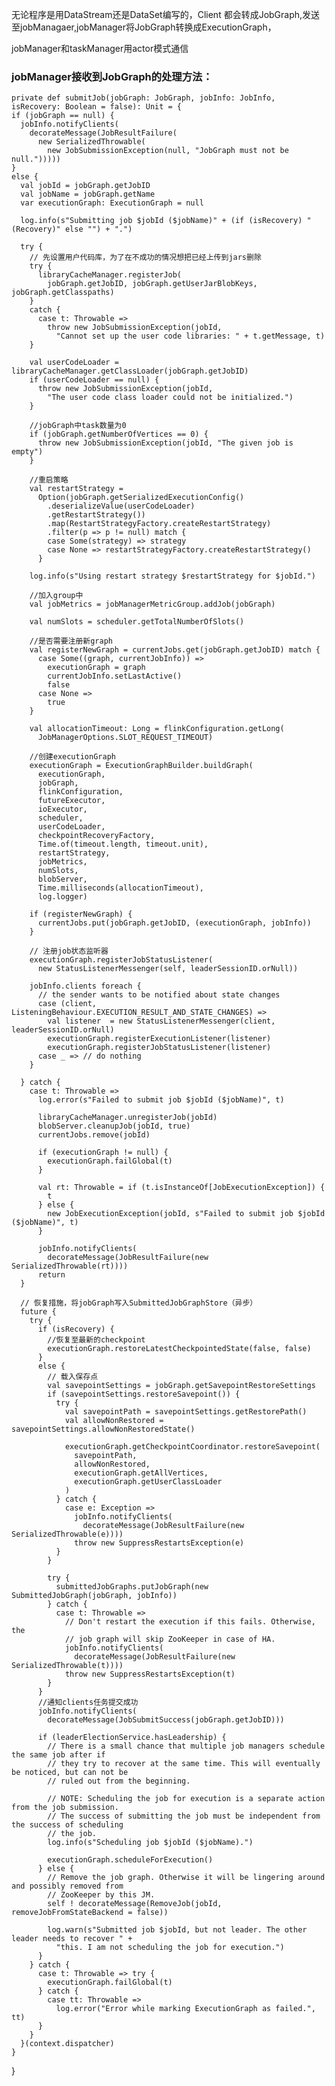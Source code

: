 无论程序是用DataStream还是DataSet编写的，Client 都会转成JobGraph,发送至jobManagaer,jobManager将JobGraph转换成ExecutionGraph，


jobManager和taskManager用actor模式通信

### jobManager接收到JobGraph的处理方法：

    private def submitJob(jobGraph: JobGraph, jobInfo: JobInfo, isRecovery: Boolean = false): Unit = {
    if (jobGraph == null) {
      jobInfo.notifyClients(
        decorateMessage(JobResultFailure(
          new SerializedThrowable(
            new JobSubmissionException(null, "JobGraph must not be null.")))))
    }
    else {
      val jobId = jobGraph.getJobID
      val jobName = jobGraph.getName
      var executionGraph: ExecutionGraph = null
    
      log.info(s"Submitting job $jobId ($jobName)" + (if (isRecovery) " (Recovery)" else "") + ".")
    
      try {
        // 先设置用户代码库，为了在不成功的情况想把已经上传到jars删除
        try {
          libraryCacheManager.registerJob(
            jobGraph.getJobID, jobGraph.getUserJarBlobKeys, jobGraph.getClasspaths)
        }
        catch {
          case t: Throwable =>
            throw new JobSubmissionException(jobId,
              "Cannot set up the user code libraries: " + t.getMessage, t)
        }
    
        val userCodeLoader = libraryCacheManager.getClassLoader(jobGraph.getJobID)
        if (userCodeLoader == null) {
          throw new JobSubmissionException(jobId,
            "The user code class loader could not be initialized.")
        }
    
        //jobGraph中task数量为0
        if (jobGraph.getNumberOfVertices == 0) {
          throw new JobSubmissionException(jobId, "The given job is empty")
        }
    
        //重启策略
        val restartStrategy =
          Option(jobGraph.getSerializedExecutionConfig()
            .deserializeValue(userCodeLoader)
            .getRestartStrategy())
            .map(RestartStrategyFactory.createRestartStrategy)
            .filter(p => p != null) match {
            case Some(strategy) => strategy
            case None => restartStrategyFactory.createRestartStrategy()
          }
    
        log.info(s"Using restart strategy $restartStrategy for $jobId.")
    
        //加入group中
        val jobMetrics = jobManagerMetricGroup.addJob(jobGraph)
    
        val numSlots = scheduler.getTotalNumberOfSlots()
    
        //是否需要注册新graph
        val registerNewGraph = currentJobs.get(jobGraph.getJobID) match {
          case Some((graph, currentJobInfo)) =>
            executionGraph = graph
            currentJobInfo.setLastActive()
            false
          case None =>
            true
        }
    
        val allocationTimeout: Long = flinkConfiguration.getLong(
          JobManagerOptions.SLOT_REQUEST_TIMEOUT)
    
        //创建executionGraph
        executionGraph = ExecutionGraphBuilder.buildGraph(
          executionGraph,
          jobGraph,
          flinkConfiguration,
          futureExecutor,
          ioExecutor,
          scheduler,
          userCodeLoader,
          checkpointRecoveryFactory,
          Time.of(timeout.length, timeout.unit),
          restartStrategy,
          jobMetrics,
          numSlots,
          blobServer,
          Time.milliseconds(allocationTimeout),
          log.logger)
        
        if (registerNewGraph) {
          currentJobs.put(jobGraph.getJobID, (executionGraph, jobInfo))
        }
    
        // 注册job状态监听器
        executionGraph.registerJobStatusListener(
          new StatusListenerMessenger(self, leaderSessionID.orNull))
    
        jobInfo.clients foreach {
          // the sender wants to be notified about state changes
          case (client, ListeningBehaviour.EXECUTION_RESULT_AND_STATE_CHANGES) =>
            val listener  = new StatusListenerMessenger(client, leaderSessionID.orNull)
            executionGraph.registerExecutionListener(listener)
            executionGraph.registerJobStatusListener(listener)
          case _ => // do nothing
        }
    
      } catch {
        case t: Throwable =>
          log.error(s"Failed to submit job $jobId ($jobName)", t)
    
          libraryCacheManager.unregisterJob(jobId)
          blobServer.cleanupJob(jobId, true)
          currentJobs.remove(jobId)
    
          if (executionGraph != null) {
            executionGraph.failGlobal(t)
          }
    
          val rt: Throwable = if (t.isInstanceOf[JobExecutionException]) {
            t
          } else {
            new JobExecutionException(jobId, s"Failed to submit job $jobId ($jobName)", t)
          }
    
          jobInfo.notifyClients(
            decorateMessage(JobResultFailure(new SerializedThrowable(rt))))
          return
      }
    
      // 恢复措施，将jobGraph写入SubmittedJobGraphStore（异步）
      future {
        try {
          if (isRecovery) {
            //恢复至最新的checkpoint
            executionGraph.restoreLatestCheckpointedState(false, false)
          }
          else {
            // 载入保存点
            val savepointSettings = jobGraph.getSavepointRestoreSettings
            if (savepointSettings.restoreSavepoint()) {
              try {
                val savepointPath = savepointSettings.getRestorePath()
                val allowNonRestored = savepointSettings.allowNonRestoredState()
    
                executionGraph.getCheckpointCoordinator.restoreSavepoint(
                  savepointPath, 
                  allowNonRestored,
                  executionGraph.getAllVertices,
                  executionGraph.getUserClassLoader
                )
              } catch {
                case e: Exception =>
                  jobInfo.notifyClients(
                    decorateMessage(JobResultFailure(new SerializedThrowable(e))))
                  throw new SuppressRestartsException(e)
              }
            }
    
            try {
              submittedJobGraphs.putJobGraph(new SubmittedJobGraph(jobGraph, jobInfo))
            } catch {
              case t: Throwable =>
                // Don't restart the execution if this fails. Otherwise, the
                // job graph will skip ZooKeeper in case of HA.
                jobInfo.notifyClients(
                  decorateMessage(JobResultFailure(new SerializedThrowable(t))))
                throw new SuppressRestartsException(t)
            }
          }
          //通知clients任务提交成功
          jobInfo.notifyClients(
            decorateMessage(JobSubmitSuccess(jobGraph.getJobID)))
    
          if (leaderElectionService.hasLeadership) {
            // There is a small chance that multiple job managers schedule the same job after if
            // they try to recover at the same time. This will eventually be noticed, but can not be
            // ruled out from the beginning.
    
            // NOTE: Scheduling the job for execution is a separate action from the job submission.
            // The success of submitting the job must be independent from the success of scheduling
            // the job.
            log.info(s"Scheduling job $jobId ($jobName).")
    
            executionGraph.scheduleForExecution()
          } else {
            // Remove the job graph. Otherwise it will be lingering around and possibly removed from
            // ZooKeeper by this JM.
            self ! decorateMessage(RemoveJob(jobId, removeJobFromStateBackend = false))
    
            log.warn(s"Submitted job $jobId, but not leader. The other leader needs to recover " +
              "this. I am not scheduling the job for execution.")
          }
        } catch {
          case t: Throwable => try {
            executionGraph.failGlobal(t)
          } catch {
            case tt: Throwable =>
              log.error("Error while marking ExecutionGraph as failed.", tt)
          }
        }
      }(context.dispatcher)
    }
  }